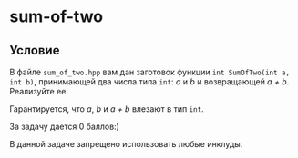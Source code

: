 # sum-of-two

## Условие

В файле `sum_of_two.hpp` вам дан заготовок функции `int SumOfTwo(int a, int b)`, принимающей два числа типа `int`: _a_ и _b_ и возвращающей _a + b_. Реализуйте ее.

Гарантируется, что _a_, _b_ и _a + b_ влезают в тип `int`.

За задачу дается 0 баллов:)

В данной задаче запрещено использовать любые инклуды.